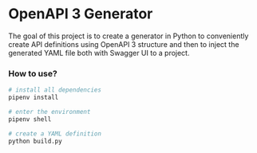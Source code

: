 # OpenAPI 3 Generator

The goal of this project is to create a generator in Python to conveniently create
API definitions using OpenAPI 3 structure and then to inject the generated YAML file
both with Swagger UI to a project.

### How to use?

```bash
# install all dependencies
pipenv install

# enter the environment
pipenv shell

# create a YAML definition
python build.py
```
